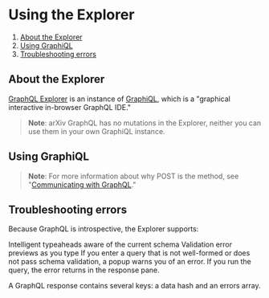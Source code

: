 # Using the Explorer

1. [About the Explorer](#about-the-explorer)
2. [Using GraphiQL](#using-graphiql)
3. [Troubleshooting errors](#troubleshooting-errors)

## About the Explorer

[GraphQL Explorer](https://arxiv-api.herokuapp.com/graphql) is an instance of [GraphiQL](https://github.com/graphql/graphiql), which is a "graphical interactive in-browser GraphQL IDE."

> **Note**: arXiv GraphQL has no mutations in the Explorer, neither you can use them in your own GraphiQL instance.

## Using GraphiQL

> **Note**: For more information about why POST is the method, see "[Communicating with GraphQL](forming-calls.md#communicating-with-graphql)."

## Troubleshooting errors

Because GraphQL is introspective, the Explorer supports:

Intelligent typeaheads aware of the current schema
Validation error previews as you type
If you enter a query that is not well-formed or does not pass schema validation, a popup warns you of an error. If you run the query, the error returns in the response pane.

A GraphQL response contains several keys: a data hash and an errors array.
